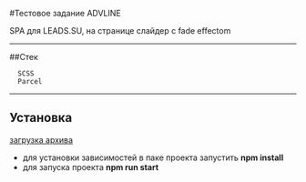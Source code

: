 #Тестовое задание ADVLINE

SPA для LEADS.SU, на странице слайдер с fade effectom 


***
##Стек
```
  SCSS
  Parcel
```
***
## Установка
[загрузка архива](https://github.com/MariaValeriyvna)
 * для установки зависимостей в паке проекта запустить  __npm install__
 * для запуска проекта __npm run start__


